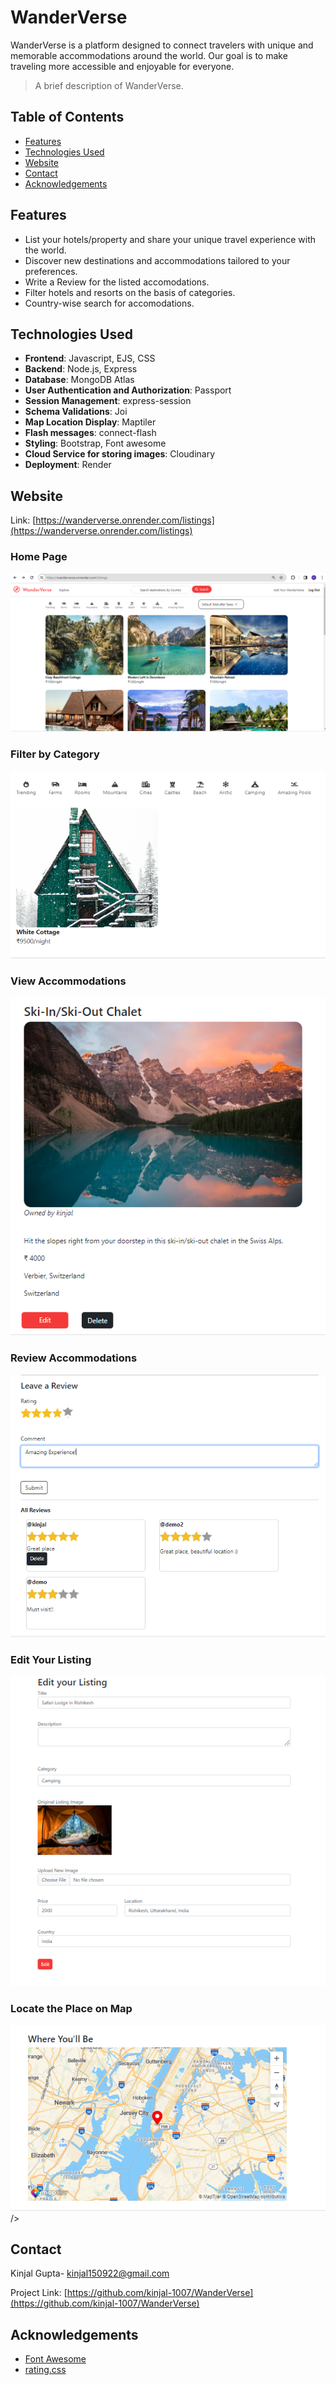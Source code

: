 # WanderVerse
WanderVerse is a platform designed to connect travelers with unique and memorable accommodations around the world. Our goal is to make traveling more accessible and enjoyable for everyone.

> A brief description of WanderVerse.
## Table of Contents
- [Features](#features)
- [Technologies Used](#technologies-used)
- [Website](#website)
- [Contact](#contact)
- [Acknowledgements](#acknowledgements)

## Features

- List your hotels/property and share your unique travel experience with the world.
- Discover new destinations and accommodations tailored to your preferences.
- Write a Review for the listed accomodations.
- Filter hotels and resorts on the basis of categories.
- Country-wise search for accomodations.

## Technologies Used

- **Frontend**: Javascript, EJS, CSS
- **Backend**: Node.js, Express
- **Database**: MongoDB Atlas
- **User Authentication and Authorization**: Passport
- **Session Management**: express-session
- **Schema Validations**: Joi
- **Map Location Display**: Maptiler
- **Flash messages**: connect-flash
- **Styling**: Bootstrap, Font awesome
- **Cloud Service for storing images**: Cloudinary
- **Deployment**: Render

## Website

Link: [https://wanderverse.onrender.com/listings](https://wanderverse.onrender.com/listings)

### Home Page

<img src="assets/home_wander.png" alt="Home" />

### Filter by Category

<img src="assets/filter.png" alt="Filter" />

### View Accommodations

<img src="assets/view.png" alt="View Accommodations" />

### Review Accommodations

<img src="assets/review.png" alt="Review Accommodations" />

### Edit Your Listing

<img src="assets/edit.png" alt="Edit Your Listing" />

### Locate the Place on Map

<img src="assets/map.png" alt="Locate the Place on Map" />
 />


## Contact

Kinjal Gupta-  kinjal150922@gmail.com

Project Link: [https://github.com/kinjal-1007/WanderVerse](https://github.com/kinjal-1007/WanderVerse)

## Acknowledgements

- [Font Awesome](https://fontawesome.com)
- [rating.css](https://github.com/LunarLogic/starability/blob/master/starability-css/starability-slot.css)

